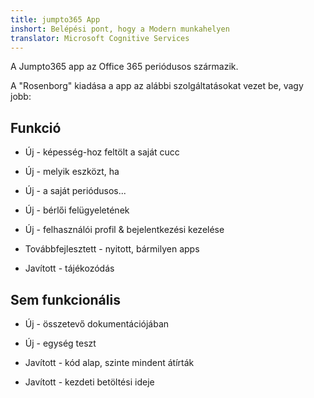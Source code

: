```yaml
---
title: jumpto365 App
inshort: Belépési pont, hogy a Modern munkahelyen
translator: Microsoft Cognitive Services
---
```



A Jumpto365 app az Office 365 periódusos származik. 

A "Rosenborg" kiadása a app az alábbi szolgáltatásokat vezet be, vagy jobb:

## Funkció

* Új - képesség-hoz feltölt a saját cucc

* Új - melyik eszközt, ha

* Új - a saját periódusos...

* Új - bérlői felügyeletének

* Új - felhasználói profil & bejelentkezési kezelése

* Továbbfejlesztett - nyitott, bármilyen apps

* Javított - tájékozódás

## Sem funkcionális

* Új - összetevő dokumentációjában

* Új - egység teszt

* Javított - kód alap, szinte mindent átírták

* Javított - kezdeti betöltési ideje




